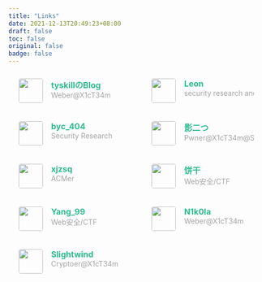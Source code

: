 ```yaml
---
title: "Links"
date: 2021-12-13T20:49:23+08:00
draft: false
toc: false
original: false
badge: false
---
```


<div class="post-body">
   <div id="links">
      <style>
         .links-content{
         margin-top:1rem;
         }
         .link-navigation::after {
         content: " ";
         display: block;
         clear: both;
         }
         .card {
         width: 40%;
         font-size: 1rem;
         padding: 10px 20px;
         border-radius: 4px;
         transition-duration: 0.15s;
         margin-bottom: 1rem;
         display:flex;
         }
         .card:nth-child(odd) {
         float: left;
         }
         .card:nth-child(even) {
         float: right;
         }
         .card:hover {
         transform: scale(1.1);
         box-shadow: 0 2px 6px 0 rgba(0, 0, 0, 0.12), 0 0 6px 0 rgba(0, 0, 0, 0.04);
         }
         .card a {
         border:none;
         }
         .card .ava {
         width: 3rem!important;
         height: 3rem!important;
         margin:0!important;
         margin-right: 1em!important;
         border-radius:4px;
         }
         .card .card-header {
         font-style: italic;
         overflow: hidden;
         width: 100%;
         }
         .card .card-header a {
         font-style: normal;
         color: #2bbc8a;
         font-weight: bold;
         text-decoration: none;
         }
         .card .card-header a:hover {
         color: #d480aa;
         text-decoration: none;
         }
         .card .card-header .info {
         font-style:normal;
         color:#a3a3a3;
         font-size:14px;
         min-width: 0;
         overflow: hidden;
         white-space: nowrap;
         }
      </style>
      <div class="links-content">
         <div class="link-navigation">
            <!-- tyskill-->
            <div class="card">
               <img class="ava" src="https://s.p.qq.com/pub/get_face?img_type=5&uin=2448552437" />
               <div class="card-header">
                  <div>
                     <a href="https://tyskill.github.io/">tyskillのBlog</a>
                  </div>
                  <div class="info">Weber@X1cT34m</div>
               </div>
            </div>
            <!-- leon-->
            <div class="card">
               <img class="ava" src="https://blog.h4ck.fun/logo_.jpg" />
               <div class="card-header">
                  <div>
                     <a href="https://blog.h4ck.fun/">Leon</a>
                  </div>
                  <div class="info">security research and penetration</div>
               </div>
            </div> 
            <!-- byc_404-->
            <div class="card">
               <img class="ava" src="https://avatars.githubusercontent.com/baiyecha404" />
               <div class="card-header">
                  <div>
                     <a href="https://bycsec.top/">byc_404</a>
                  </div>
                  <div class="info">Security Research</div>
               </div>
            </div> 
            <!-- 影二つ-->
            <div class="card">
               <img class="ava" src="https://kagehutatsu.com/wp-content/uploads/2021/11/head-1.jpg" />
               <div class="card-header">
                  <div>
                     <a href="https://kagehutatsu.com/">影二つ</a>
                  </div>
                  <div class="info">Pwner@X1cT34m@SU</div>
               </div>
            </div> 
            <!-- xjzsq-->
            <div class="card">
               <img class="ava" src="https://s.p.qq.com/pub/get_face?img_type=5&uin=1341833085" />
               <div class="card-header">
                  <div>
                     <a href="https://xjzsq.ren/">xjzsq</a>
                  </div>
                  <div class="info">ACMer</div>
               </div>
            </div> 
            <!-- 饼干 -->
            <div class="card">
               <img class="ava" src="https://cdn.bingbingzi.cn/touxiang.jpeg" />
               <div class="card-header">
                  <div>
                     <a href="https://bingbingzi.cn/">饼干</a>
                  </div>
                  <div class="info">Web安全/CTF</div>
               </div>
            </div>
            <!-- Yang_99 -->
            <div class="card">
               <img class="ava" src="https://i.loli.net/2021/01/06/tAXInrhUvy5fQNb.jpg" />
               <div class="card-header">
                  <div>
                     <a href="http://www.yang99.top/">Yang_99</a>
                  </div>
                  <div class="info">Web安全/CTF</div>
               </div>
            </div>
            <!-- N1k0la -->
            <div class="card">
               <img class="ava" src="https://s.p.qq.com/pub/get_face?img_type=5&uin=2500316932" />
               <div class="card-header">
                  <div>
                     <a href="https://n1k0la-t.github.io">N1k0la</a>
                  </div>
                  <div class="info">Weber@X1cT34m</div>
               </div>
            </div>
            <!-- slightwind -->
            <div class="card">
               <img class="ava" src="https://blog.slightwind.cn/img/apple-touch-icon.png" />
               <div class="card-header">
                  <div>
                     <a href="https://blog.slightwind.cn">Slightwind</a>
                  </div>
                  <div class="info">Cryptoer@X1cT34m</div>
               </div>
            </div>